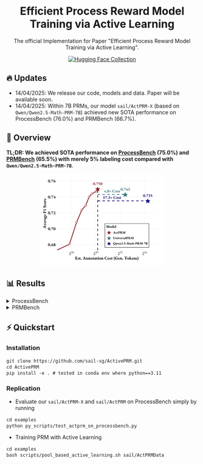 <div align="center">

# Efficient Process Reward Model Training via Active Learning

The official Implementation for Paper "Efficient Process Reward Model Training via Active Learning".

<!-- [![Paper](https://img.shields.io/badge/paper-A42C25?style=for-the-badge&logo=arxiv&logoColor=white)](https://arxiv.org/pdf/2503.20783) -->

[![Hugging Face Collection](https://img.shields.io/badge/Collection-fcd022?style=for-the-badge&logo=huggingface&logoColor=000)](https://huggingface.co/collections/sail/active-prm-67fccbc10c94c41a6d6b26d9)

</div>

## 🔥 Updates

- 14/04/2025: We release our code, models and data. Paper will be available soon.
- 14/04/2025: Within 7B PRMs, our model `sail/ActPRM-X` (based on `Qwen/Qwen2.5-Math-PRM-7B`) achieved new SOTA performance on ProcessBench (76.0%) and PRMBench (66.7%).

## 🏴󠁶󠁵󠁭󠁡󠁰󠁿 Overview

**TL;DR: We achieved SOTA performance on [ProcessBench](https://github.com/QwenLM/ProcessBench) (75.0%) and [PRMBench](https://github.com/ssmisya/PRMBench?tab=readme-ov-file) (65.5%) with merely 5% labeling cost compared with `Qwen/Qwen2.5-Math-PRM-7B`**.

 <p align="center">
  <img src="./assets/figure1.png" width=65%/>
</p>

## 📊 Results

<details>
<summary>ProcessBench</summary>
<img src="./assets/processbench.png" alt="Figure 1" style="width: 100%;"/>
</details>
<details>
<summary>PRMBench</summary>
<img src="./assets/prmbench.png" alt="Figure 1" style="width: 100%;"/>
</details>

## ⚡️ Quickstart

### Installation
```shell
git clone https://github.com/sail-sg/ActivePRM.git
cd ActivePRM
pip install -e . # tested in conda env where python==3.11
```

### Replication

- Evaluate our `sail/ActPRM-X` and `sail/ActPRM` on ProcessBench simply by running
```shell
cd examples
python py_scripts/test_actprm_on_processbench.py
```

- Training PRM with Active Learning
```shell
cd examples
bash scripts/pool_based_active_learning.sh sail/ActPRMData
```

